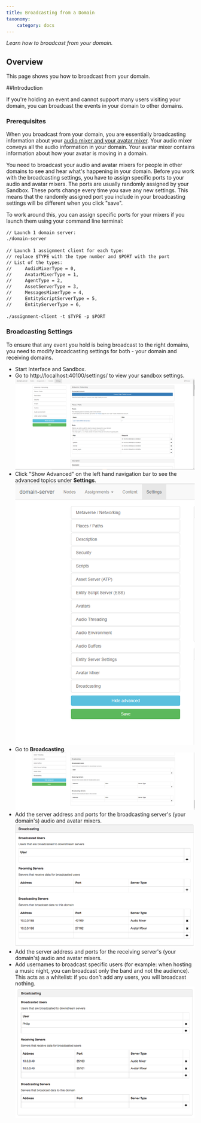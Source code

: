 ```yaml
---
title: Broadcasting from a Domain
taxonomy:
    category: docs
---
```


*Learn how to broadcast from your domain.*

## Overview

This page shows you how to broadcast from your domain.

##Introduction

If you're holding an event and cannot support many users visiting your domain, you can broadcast the events in your domain to other domains. 

### Prerequisites

When you broadcast from your domain, you are essentially broadcasting information about your [audio mixer and your avatar mixer](../../../get-started/what-is-high-fidelity/architecture#functions-of-the-assignment-clients). Your audio mixer conveys all the audio information in your domain. Your avatar mixer contains information about how your avatar is moving in a domain. 

You need to broadcast your audio and avatar mixers for people in other domains to see and hear what's happening in your domain. Before you work with the broadcasting settings, you have to assign specific ports to your audio and avatar mixers. The ports are usually randomly assigned by your Sandbox. These ports change every time you save any new settings. This means that the randomly assigned port you include in your broadcasting settings will be different when you click "save". 

To work around this, you can assign specific ports for your mixers if you launch them using your command line terminal:

```
// Launch 1 domain server:
./domain-server

// Launch 1 assignment client for each type:
// replace $TYPE with the type number and $PORT with the port
// List of the types:
//     AudioMixerType = 0,
//     AvatarMixerType = 1,
//     AgentType = 2,
//     AssetServerType = 3,
//     MessagesMixerType = 4,
//     EntityScriptServerType = 5,
//     EntityServerType = 6,

./assignment-client -t $TYPE -p $PORT
```



### Broadcasting Settings

To ensure that any event you hold is being broadcast to the right domains, you need to modify broadcasting settings for both - your domain and receiving domains. 

- Start Interface and Sandbox. 
- Go to http://localhost:40100/settings/ to view your sandbox settings.![](settings.PNG)
- Click "Show Advanced" on the left hand navigation bar to see the advanced topics under **Settings**. ![](advanced.PNG)
- Go to **Broadcasting**. ![](broadcasting-settings.PNG)
- Add the server address and ports for the broadcasting server's (your domain's) audio and avatar mixers. ![](broadcast.png)
- Add the server address and ports for the receiving server's (your domain's) audio and avatar mixers. 
- Add usernames to broadcast specific users (for example: when hosting a music night, you can broadcast only the band and not the audience). This acts as a whitelist: if you don't add any users, you will broadcast nothing. ![](rec-and-user.png)



